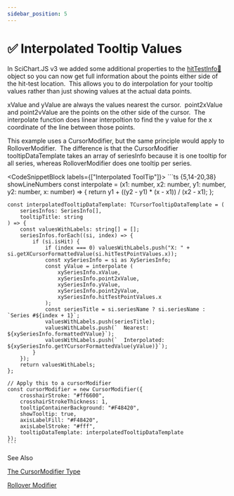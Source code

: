 ```yaml
---
sidebar_position: 5
---
```


# ✅ Interpolated Tooltip Values

In SciChart.JS v3 we added some additional properties to the [hitTestInfo:blue_book:](https://www.scichart.com/documentation/js/current/typedoc/classes/hittestinfo.html) object so you can now get full information about the points either side of the hit-test location.  This allows you to do interpolation for your tooltip values rather than just showing values at the actual data points. 

xValue and yValue are always the values nearest the cursor.  point2xValue and point2vValue are the points on the other side of the cursor.  The interpolate function does linear interpoltion to find the y value for the x coordinate of the line between those points.

This example uses a CursorModifier, but the same principle would apply to RolloverModifier.  The difference is that the CursorModifier tooltipDataTemplate takes an array of seriesInfo because it is one tooltip for all series, whereas RolloverModifier does one tooltip per series.

<CodeSnippetBlock labels={["Interpolated ToolTip"]}>
    ```ts {5,14-20,38} showLineNumbers
    const interpolate = (x1: number, x2: number, y1: number, y2: number, x: number) => {
        return y1 + ((y2 - y1) * (x - x1)) / (x2 - x1);
    };

    const interpolatedTooltipDataTemplate: TCursorTooltipDataTemplate = (
        seriesInfos: SeriesInfo[],
        tooltipTitle: string
    ) => {
        const valuesWithLabels: string[] = [];
        seriesInfos.forEach((si, index) => {
            if (si.isHit) {
                if (index === 0) valuesWithLabels.push("X: " + si.getXCursorFormattedValue(si.hitTestPointValues.x));
                const xySeriesInfo = si as XySeriesInfo;
                const yValue = interpolate (
                    xySeriesInfo.xValue,
                    xySeriesInfo.point2xValue,
                    xySeriesInfo.yValue,
                    xySeriesInfo.point2yValue,
                    xySeriesInfo.hitTestPointValues.x
                );
                const seriesTitle = si.seriesName ? si.seriesName : `Series #${index + 1}`;
                valuesWithLabels.push(seriesTitle);
                valuesWithLabels.push(`  Nearest: ${xySeriesInfo.formattedYValue}`);
                valuesWithLabels.push(`  Interpolated: ${xySeriesInfo.getYCursorFormattedValue(yValue)}`);
            }
        });
        return valuesWithLabels;
    };

    // Apply this to a cursorModifier
    const cursorModifier = new CursorModifier({
        crosshairStroke: "#ff6600",
        crosshairStrokeThickness: 1,
        tooltipContainerBackground: "#F48420",
        showTooltip: true,
        axisLabelFill: "#F48420",
        axisLabelStroke: "#fff",
        tooltipDataTemplate: interpolatedTooltipDataTemplate 
    });
    ```
</CodeSnippetBlock>

<CenteredImageWrapper
    src="/images/interpolatedTooltip.gif"
/>

See Also

[The CursorModifier Type](CursorModifier.html)

[Rollover Modifier](/docs/2d-charts/chart-modifier-api/rollover-modifier/index.md)